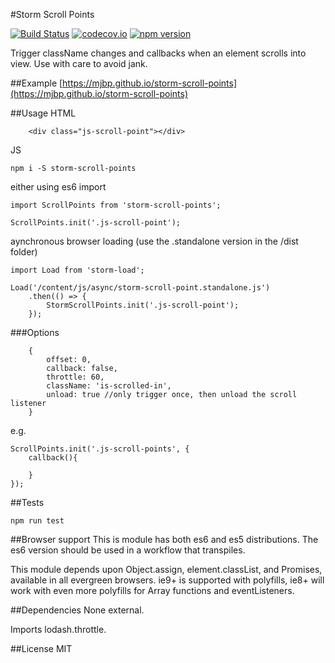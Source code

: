 #Storm Scroll Points

[![Build Status](https://travis-ci.org/mjbp/storm-scroll-points.svg?branch=master)](https://travis-ci.org/mjbp/storm-scroll-points)
[![codecov.io](http://codecov.io/github/mjbp/storm-scroll-points/coverage.svg?branch=master)](http://codecov.io/github/mjbp/storm-scroll-points?branch=master)
[![npm version](https://badge.fury.io/js/storm-scroll-points.svg)](https://badge.fury.io/js/storm-scroll-points)

Trigger className changes and callbacks when an element scrolls into view. Use with care to avoid jank.

##Example
[https://mjbp.github.io/storm-scroll-points](https://mjbp.github.io/storm-scroll-points)

##Usage
HTML
```
	<div class="js-scroll-point"></div>
```

JS
```
npm i -S storm-scroll-points
```
either using es6 import
```
import ScrollPoints from 'storm-scroll-points';

ScrollPoints.init('.js-scroll-point');
```
aynchronous browser loading (use the .standalone version in the /dist folder)
```
import Load from 'storm-load';

Load('/content/js/async/storm-scroll-point.standalone.js')
    .then(() => {
        StormScrollPoints.init('.js-scroll-point');
    });
```

###Options
```
    {
		offset: 0,
		callback: false,
		throttle: 60,
		className: 'is-scrolled-in',
		unload: true //only trigger once, then unload the scroll listener
	}

```
e.g.
```
ScrollPoints.init('.js-scroll-points', {
    callback(){
		
	}
});
```

##Tests
```
npm run test
```

##Browser support
This is module has both es6 and es5 distributions. The es6 version should be used in a workflow that transpiles.

This module depends upon Object.assign, element.classList, and Promises, available in all evergreen browsers. ie9+ is supported with polyfills, ie8+ will work with even more polyfills for Array functions and eventListeners.

##Dependencies
None external.

Imports lodash.throttle.

##License
MIT